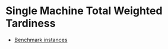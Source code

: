 # Single Machine Total Weighted Tardiness

- [Benchmark instances](http://people.brunel.ac.uk/~mastjjb/jeb/orlib/wtinfo.html)
